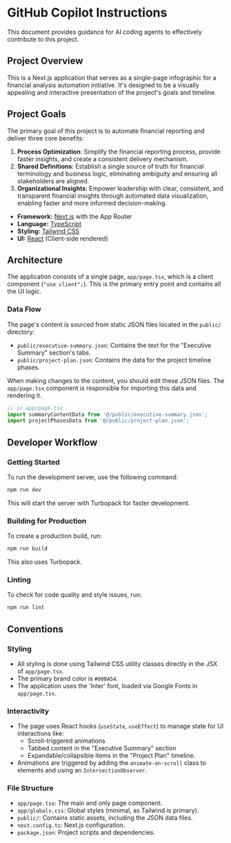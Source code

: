 # GitHub Copilot Instructions

This document provides guidance for AI coding agents to effectively contribute to this project.

## Project Overview

This is a Next.js application that serves as a single-page infographic for a financial analysis automation initiative. It's designed to be a visually appealing and interactive presentation of the project's goals and timeline.

## Project Goals

The primary goal of this project is to automate financial reporting and deliver three core benefits:

1.  **Process Optimization**: Simplify the financial reporting process, provide faster insights, and create a consistent delivery mechanism.
2.  **Shared Definitions**: Establish a single source of truth for financial terminology and business logic, eliminating ambiguity and ensuring all stakeholders are aligned.
3.  **Organizational Insights**: Empower leadership with clear, consistent, and transparent financial insights through automated data visualization, enabling faster and more informed decision-making.

- **Framework:** [Next.js](https://nextjs.org/) with the App Router
- **Language:** [TypeScript](https://www.typescriptlang.org/)
- **Styling:** [Tailwind CSS](https://tailwindcss.com/)
- **UI:** [React](https://reactjs.org/) (Client-side rendered)

## Architecture

The application consists of a single page, `app/page.tsx`, which is a client component (`"use client";`). This is the primary entry point and contains all the UI logic.

### Data Flow

The page's content is sourced from static JSON files located in the `public/` directory:

- `public/executive-summary.json`: Contains the text for the "Executive Summary" section's tabs.
- `public/project-plan.json`: Contains the data for the project timeline phases.

When making changes to the content, you should edit these JSON files. The `app/page.tsx` component is responsible for importing this data and rendering it.

```typescript
// in app/page.tsx
import summaryContentData from '@/public/executive-summary.json';
import projectPhasesData from '@/public/project-plan.json';
```

## Developer Workflow

### Getting Started

To run the development server, use the following command:

```bash
npm run dev
```

This will start the server with Turbopack for faster development.

### Building for Production

To create a production build, run:

```bash
npm run build
```

This also uses Turbopack.

### Linting

To check for code quality and style issues, run:

```bash
npm run lint
```

## Conventions

### Styling

- All styling is done using Tailwind CSS utility classes directly in the JSX of `app/page.tsx`.
- The primary brand color is `#008A54`.
- The application uses the 'Inter' font, loaded via Google Fonts in `app/page.tsx`.

### Interactivity

- The page uses React hooks (`useState`, `useEffect`) to manage state for UI interactions like:
  - Scroll-triggered animations
  - Tabbed content in the "Executive Summary" section
  - Expandable/collapsible items in the "Project Plan" timeline.
- Animations are triggered by adding the `animate-on-scroll` class to elements and using an `IntersectionObserver`.

### File Structure

- `app/page.tsx`: The main and only page component.
- `app/globals.css`: Global styles (minimal, as Tailwind is primary).
- `public/`: Contains static assets, including the JSON data files.
- `next.config.ts`: Next.js configuration.
- `package.json`: Project scripts and dependencies.